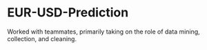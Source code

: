 # EUR-USD-Prediction
Worked with teammates, primarily taking on the role of data mining, collection, and cleaning.
